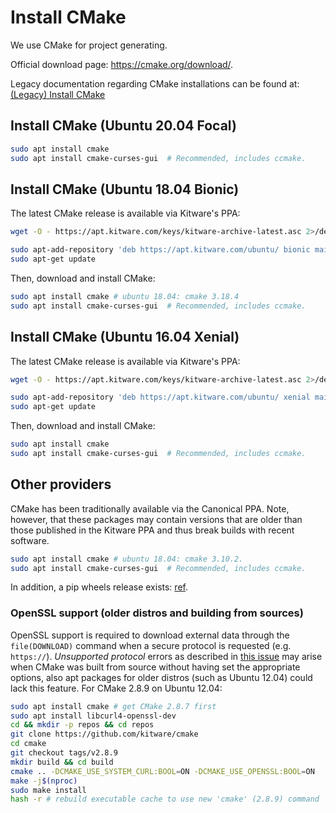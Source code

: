 # Install CMake

We use CMake for project generating.

Official download page: <https://cmake.org/download/>.

Legacy documentation regarding CMake installations can be found at: [(Legacy) Install CMake](legacy-install-cmake.md)

## Install CMake (Ubuntu 20.04 Focal)

```bash
sudo apt install cmake
sudo apt install cmake-curses-gui  # Recommended, includes ccmake.
```

## Install CMake (Ubuntu 18.04 Bionic)

The latest CMake release is available via Kitware's PPA:

```bash
wget -O - https://apt.kitware.com/keys/kitware-archive-latest.asc 2>/dev/null | sudo apt-key add -
```

```bash
sudo apt-add-repository 'deb https://apt.kitware.com/ubuntu/ bionic main'
sudo apt-get update
```

Then, download and install CMake:

```bash
sudo apt install cmake # ubuntu 18.04: cmake 3.18.4
sudo apt install cmake-curses-gui  # Recommended, includes ccmake.
```

## Install CMake (Ubuntu 16.04 Xenial)

The latest CMake release is available via Kitware's PPA:

```bash
wget -O - https://apt.kitware.com/keys/kitware-archive-latest.asc 2>/dev/null | sudo apt-key add -
```

```bash
sudo apt-add-repository 'deb https://apt.kitware.com/ubuntu/ xenial main'
sudo apt-get update
```

Then, download and install CMake:

```bash
sudo apt install cmake
sudo apt install cmake-curses-gui  # Recommended, includes ccmake.
```

## Other providers

CMake has been traditionally available via the Canonical PPA. Note, however, that these packages may contain versions that are older than those published in the Kitware PPA and thus break builds with recent software.

```bash
sudo apt install cmake # ubuntu 18.04: cmake 3.10.2.
sudo apt install cmake-curses-gui  # Recommended, includes ccmake.
```

In addition, a pip wheels release exists: [ref](https://pypi.org/project/cmake/).

### OpenSSL support (older distros and building from sources)

OpenSSL support is required to download external data through the `file(DOWNLOAD)` command when a secure protocol is requested (e.g. `https://`). *Unsupported protocol* errors as described in [this issue](https://github.com/roboticslab-uc3m/installation-guides/issues/49) may arise when CMake was built from source without having set the appropriate options, also apt packages for older distros (such as Ubuntu 12.04) could lack this feature. For CMake 2.8.9 on Ubuntu 12.04:

```bash
sudo apt install cmake # get CMake 2.8.7 first
sudo apt install libcurl4-openssl-dev
cd && mkdir -p repos && cd repos
git clone https://github.com/kitware/cmake
cd cmake
git checkout tags/v2.8.9
mkdir build && cd build
cmake .. -DCMAKE_USE_SYSTEM_CURL:BOOL=ON -DCMAKE_USE_OPENSSL:BOOL=ON
make -j$(nproc)
sudo make install
hash -r # rebuild executable cache to use new 'cmake' (2.8.9) command
```
